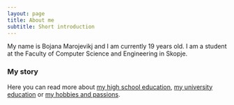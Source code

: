 ```yaml
---
layout: page
title: About me
subtitle: Short introduction
---
```


My name is Bojana Marojevikj and I am currently 19 years old. I am a student at the Faculty of Computer Science and Engineering in Skopje.


### My story

Here you can read more about [my high school education](https://bojanamarojevic.github.io/highschool/), [my university education](https://beautifuljekyll.com/) or [my hobbies and passions](https://deanattali.com/).
